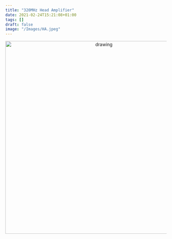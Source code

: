 ```yaml
---
title: "320MHz Head Amplifier"
date: 2021-02-24T15:21:08+01:00
tags: []
draft: false
image: "/Images/HA.jpeg"
---
```


<p align="center"> 
<img src="/Images/HA.jpeg" alt="drawing" width="600"/>
</p>
<br>
